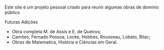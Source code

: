 Este site é um projeto pessoal criado para reunir algumas obras de domínio público 

Futuras Adições
 * Obra completa M. de Assis e E. de Queiros;
 * Camões, Fernado Pessoa, Locke, Hobbes, Rousseau, Lobato, Bilac;
 * Obras de Matematica, História e Ciências em Geral.
